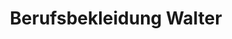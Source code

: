 ---
title: "Berufsbekleidung Walter"
url: /falkenberg-elster/berufsbekleidung-walter/
shop: Kleidung
---